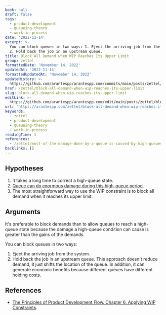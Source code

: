 ```yaml
---
book: null
draft: false
tags:
  - product-development
  - queueing-theory
  - work-in-process
date: '2022-11-14'
excerpt: >-
  You can block queues in two ways: 1. Eject the arriving job from the system.
  2. Hold back the job in an upstream queue.
title: Block All Demand when WIP Reaches Its Upper Limit
group: zettel
formattedDate: 'November 14, 2022'
updatedAt: '2022-11-14'
formattedUpdatedAt: 'November 14, 2022'
updateHistory: >-
  https://github.com/arantespp/arantespp.com/commits/main/posts/zettel/block-all-demand-when-wip-reaches-its-upper-limit.md
href: /zettel/block-all-demand-when-wip-reaches-its-upper-limit
slug: block-all-demand-when-wip-reaches-its-upper-limit
editLink: >-
  https://github.com/arantespp/arantespp.com/edit/main/posts/zettel/block-all-demand-when-wip-reaches-its-upper-limit.md
url: 'https://arantespp.com/zettel/block-all-demand-when-wip-reaches-its-upper-limit'
keywords:
  - zettel
  - product-development
  - queueing-theory
  - work-in-process
readingTime: 1
references:
  - /zettel/most-of-the-damage-done-by-a-queue-is-caused-by-high-queues-states
backlinks: []
---
```


## Hypotheses

1. It takes a long time to correct a high-queue state.
1. [Queue can do enormous damage during this high-queue period](/zettel/most-of-the-damage-done-by-a-queue-is-caused-by-high-queues-states).
1. The most straightforward way to use the WIP constraint is to block all demand when it reaches its upper limit.

## Arguments

It's preferable to block demands than to allow queues to reach a high-queue state because the damage a high-queue condition can cause is greater than the gains of the demands.

You can block queues in two ways:

1. Eject the arriving job from the system.
2. Hold back the job in an upstream queue. This approach doesn't reduce demand; it just shifts the location of the queue. In addition, it can generate economic benefits because different queues have different holding costs.

## References

- [The Principles of Product Development Flow. Chapter 6. Applying WIP Constraints](/books/the-principles-of-product-development-flow#w6-the-principle-of-demand-blocking-block-all-demand-when-wip-reaches-its-upper-limit).
